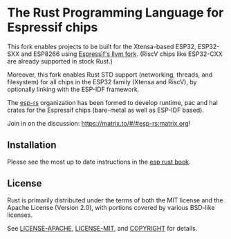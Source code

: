 # The Rust Programming Language for Espressif chips

This fork enables projects to be built for the Xtensa-based ESP32, ESP32-SXX and ESP8266 using [Espressif's llvm fork](https://github.com/espressif/llvm-project). (RiscV chips like ESP32-CXX are already supported in stock Rust.)

Moreover, this fork enables Rust STD support (networking, threads, and filesystem) for all chips in the ESP32 family (Xtensa and RiscV), by optionally linking with the ESP-IDF framework.

The [esp-rs](https://github.com/esp-rs) organization has been formed to develop runtime, pac and hal crates for the Espressif chips (bare-metal as well as ESP-IDF based).

Join in on the discussion: https://matrix.to/#/#esp-rs:matrix.org!

## Installation

Please see the most up to date instructions in the [esp rust book](https://esp-rs.github.io/book/).

## License

Rust is primarily distributed under the terms of both the MIT license and the
Apache License (Version 2.0), with portions covered by various BSD-like
licenses.

See [LICENSE-APACHE](LICENSE-APACHE), [LICENSE-MIT](LICENSE-MIT), and
[COPYRIGHT](COPYRIGHT) for details.
